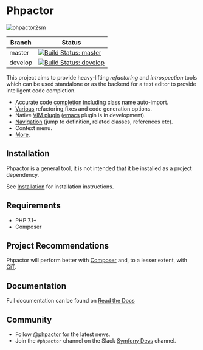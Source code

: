 Phpactor
========

![phpactor2sm](https://user-images.githubusercontent.com/530801/27995098-82e72c4c-64c0-11e7-96d2-f549c711ca8b.png)

| Branch       | Status                                                                                                                         |
| ------------ | ------------------------------------------------------------------------------------------------------------------------------ |
| master       | [![Build Status: master](https://travis-ci.org/phpactor/phpactor.svg?branch=master)](https://travis-ci.org/phpactor/phpactor)  |
| develop      | [![Build Status: develop](https://travis-ci.org/phpactor/phpactor.svg?branch=develop)](https://travis-ci.org/phpactor/phpactor) |

This project aims to provide heavy-lifting *refactoring* and *introspection*
tools which can be used standalone or as the backend for a text editor to
provide intelligent code completion.

- Accurate code [completion](https://phpactor.github.io/phpactor/completion.html) including class name auto-import.
- [Various](https://phpactor.github.io/phpactor/refactorings.html) refactoring,fixes and code generation options.
- Native [VIM plugin](https://phpactor.github.io/phpactor/vim-plugin.html) ([emacs](https://github.com/emacs-php/phpactor.el) plugin is in development).
- [Navigation](https://phpactor.github.io/phpactor/navigation.html) (jump to
  definition, related classes, references etc).
- Context menu.
- [More](http://phpactor.github.io/phpactor).

Installation
------------

Phpactor is a general tool, it is not intended that it be installed as a project dependency.

See
[Installation](http://phpactor.github.io/phpactor/standalone.html#installation)
for installation instructions.

Requirements
------------

- PHP 7.1+
- Composer

Project Recommendations
-----------------------

Phpactor will perform better with [Composer](https://getcomposer.org) and, to
a lesser extent, with [GiT](https://git-scm.org).

Documentation
-------------

Full documentation can be found on [Read the Docs](https://phpactor.readthedocs.io/en)

Community
---------

- Follow [@phpactor](https://twitter.com/phpactor) for the latest news.
- Join the `#phpactor` channel on the Slack [Symfony Devs](https://symfony.com/slack-invite) channel.
